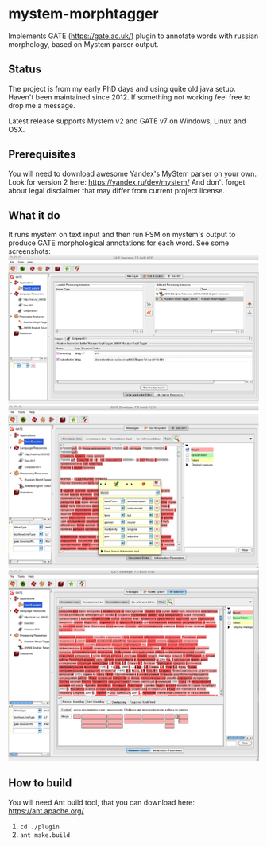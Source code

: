 # mystem-morphtagger
Implements GATE (https://gate.ac.uk/) plugin to annotate words with russian morphology, based on Mystem parser output.

## Status
The project is from my early PhD days and using quite old java setup. Haven't been maintained since 2012.
If something not working feel free to drop me a message.

Latest release supports Mystem v2 and GATE v7 on Windows, Linux and OSX.

## Prerequisites
You will need to download awesome Yandex's MyStem parser on your own. Look for version 2 here: https://yandex.ru/dev/mystem/
And don't forget about legal disclaimer that may differ from current project license.

## What it do
It runs mystem on text input and then run FSM on mystem's output to produce GATE morphological annotations for each word.
See some screenshots:
<img src="https://github.com/dvsekhvalnov/mystem-morphtagger/blob/main/images/settings.png?raw=true" width="600" alt="Structured json views" />
<img src="https://github.com/dvsekhvalnov/mystem-morphtagger/blob/main/images/annotations.png?raw=true" width="600" alt="Structured json views" />
<img src="https://github.com/dvsekhvalnov/mystem-morphtagger/blob/main/images/homonyms.png?raw=true" width="600" alt="Structured json views" />

## How to build
You will need Ant build tool, that you can download here: https://ant.apache.org/

1. `cd ./plugin`
2. `ant make.build`





